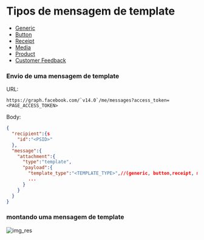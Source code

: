 # Tipos de mensagem de template
- [Generic](https://developers.facebook.com/docs/messenger-platform/reference/templates/generic)
- [Button](https://developers.facebook.com/docs/messenger-platform/reference/template/button)
- [Receipt](https://developers.facebook.com/docs/messenger-platform/reference/template/receipt)
- [Media](https://developers.facebook.com/docs/messenger-platform/reference/template/media)
- [Product](https://developers.facebook.com/docs/messenger-platform/reference/template/product)
- [Customer Feedback](https://developers.facebook.com/docs/messenger-platform/reference/templates/customer-feedback-template)

### Envio de uma mensagem de template

URL:
```
https://graph.facebook.com/`v14.0`/me/messages?access_token=<PAGE_ACCESS_TOKEN>
```

Body:
```json
{
  "recipient":{s
    "id":"<PSID>"
  },
  "message":{
    "attachment":{
      "type":"template",
      "payload":{
        "template_type":"<TEMPLATE_TYPE>",//(generic, button,receipt, media, product, customer feedback
        ...
      }
    }
  }
}
```

### montando uma mensagem de template

![img_res](https://user-images.githubusercontent.com/75167930/180444226-05479f18-4a01-4e65-98d9-8fa3670544be.png)


